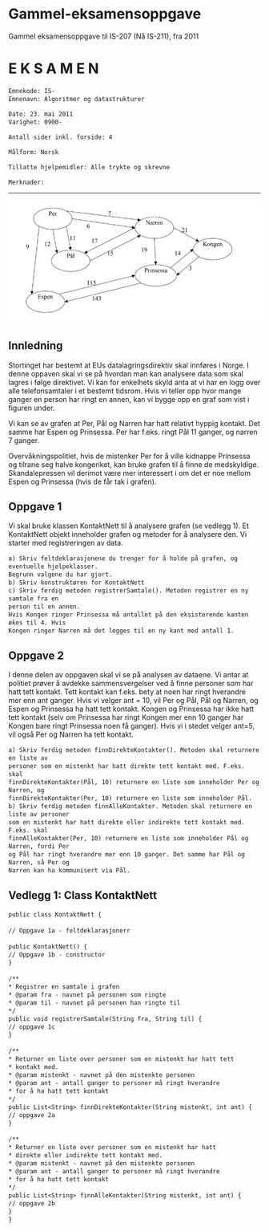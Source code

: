 # Gammel-eksamensoppgave
Gammel eksamensoppgave til IS-207 (Nå IS-211), fra 2011


# E K S A M E N

```
Emnekode: IS-
Emnenavn: Algoritmer og datastrukturer
```
```
Dato: 23. mai 2011
Varighet: 0900-
```
```
Antall sider inkl. forside: 4
```
```
Målform: Norsk
```
```
Tillatte hjelpemidler: Alle trykte og skrevne
```
```
Merknader:
```
___________________________________________________________________________

![image of the graph](graph.PNG)

## Innledning

Stortinget har bestemt at EUs datalagringsdirektiv skal innføres i Norge. I denne oppaven skal
vi se på hvordan man kan analysere data som skal lagres i følge direktivet. Vi kan for
enkelhets skyld anta at vi har en logg over alle telefonsamtaler i et bestemt tidsrom. Hvis vi
teller opp hvor mange ganger en person har ringt en annen, kan vi bygge opp en graf som vist
i figuren under.

Vi kan se av grafen at Per, Pål og Narren har hatt relativt hyppig kontakt. Det samme har
Espen og Prinsessa. Per har f.eks. ringt Pål 11 ganger, og narren 7 ganger.

Overvåkningspolitiet, hvis de mistenker Per for å ville kidnappe Prinsessa og tilrane seg halve
kongeriket, kan bruke grafen til å finne de medskyldige. Skandalepressen vil derimot være
mer interessert i om det er noe mellom Espen og Prinsessa (hvis de får tak i grafen).

## Oppgave 1

Vi skal bruke klassen KontaktNett til å analysere grafen (se vedlegg 1). Et KontaktNett objekt
inneholder grafen og metoder for å analysere den. Vi starter med registreringen av data.

```
a) Skriv feltdeklarasjonene du trenger for å holde på grafen, og eventuelle hjelpeklasser.
Begrunn valgene du har gjort.
b) Skriv konstruktøren for KontaktNett
c) Skriv ferdig metoden registrerSamtale(). Metoden registrer en ny samtale fra en
person til en annen.
Hvis Kongen ringer Prinsessa må antallet på den eksisterende kanten økes til 4. Hvis
Kongen ringer Narren må det legges til en ny kant med antall 1.
```

## Oppgave 2

I denne delen av oppgaven skal vi se på analysen av dataene. Vi antar at politiet prøver å
avdekke sammensvergelser ved å finne personer som har hatt tett kontakt. Tett kontakt kan
f.eks. bety at noen har ringt hverandre mer enn ant ganger. Hvis vi velger ant = 10, vil Per og
Pål, Pål og Narren, og Espen og Prinsessa ha hatt tett kontakt. Kongen og Prinsessa har ikke
hatt tett kontakt (selv om Prinsessa har ringt Kongen mer enn 10 ganger har Kongen bare
ringt Prinsessa noen få ganger).
Hvis vi i stedet velger ant=5, vil også Per og Narren ha tett kontakt.

```
a) Skriv ferdig metoden finnDirekteKontakter(). Metoden skal returnere en liste av
personer som en mistenkt har hatt direkte tett kontakt med. F.eks. skal
finnDirekteKontakter(Pål, 10) returnere en liste som inneholder Per og Narren, og
finnDirekteKontakter(Per, 10) returnere en liste som inneholder Pål.
b) Skriv ferdig metoden finnAlleKontakter. Metoden skal returnere en liste av personer
som en mistenkt har hatt direkte eller indirekte tett kontakt med. F.eks. skal
finnAlleKontakter(Per, 10) returnere en liste som inneholder Pål og Narren, fordi Per
og Pål har ringt hverandre mer enn 10 ganger. Det samme har Pål og Narren, så Per og
Narren kan ha kommunisert via Pål.
```

## Vedlegg 1: Class KontaktNett
```
public class KontaktNett {

// Oppgave 1a - feltdeklarasjonerr

public KontaktNett() {
// Oppgave 1b - constructor
}

/**
* Registrer en samtale i grafen
* @param fra - navnet på personen som ringte
* @param til - navnet på personen han ringte til
*/
public void registrerSamtale(String fra, String til) {
// oppgave 1c
}

/**
* Returner en liste over personer som en mistenkt har hatt tett
* kontakt med.
* @param mistenkt - navnet på den mistenkte personen
* @param ant - antall ganger to personer må ringt hverandre
* for å ha hatt tett kontakt
*/
public List<String> finnDirekteKontakter(String mistenkt, int ant) {
// oppgave 2a
}

/**
* Returner en liste over personer som en mistenkt har hatt
* direkte eller indirekte tett kontakt med.
* @param mistenkt - navnet på den mistenkte personen
* @param ant - antall ganger to personer må ringt hverandre
* for å ha hatt tett kontakt
*/
public List<String> finnAlleKontakter(String mistenkt, int ant) {
// oppgave 2b
}
}
```
